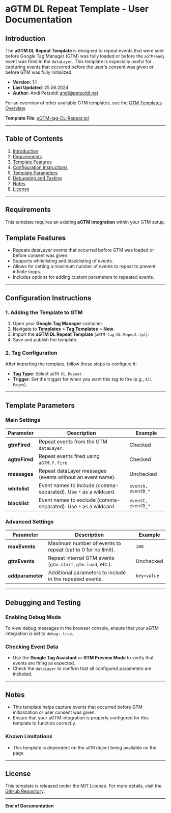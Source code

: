 # aGTM DL Repeat Template - User Documentation

## Introduction

The **aGTM DL Repeat Template** is designed to repeat events that were sent before Google Tag Manager (GTM) was fully loaded or before the `aGTMready` event was fired in the `dataLayer`. This template is especially useful for capturing events that occurred before the user's consent was given or before GTM was fully initialized.

- **Version**: 1.1
- **Last Updated**: 25.06.2024
- **Author**: Andi Petzoldt <andi@petzoldt.net>

For an overview of other available GTM templates, see the [GTM Templates Overview](../../README-gtm-templates.md).

**Template File**: [aGTM-tag-DL-Repeat.tpl](./aGTM-tag-DL-Repeat.tpl)

---

## Table of Contents

1. [Introduction](#introduction)
2. [Requirements](#requirements)
3. [Template Features](#template-features)
4. [Configuration Instructions](#configuration-instructions)
5. [Template Parameters](#template-parameters)
6. [Debugging and Testing](#debugging-and-testing)
7. [Notes](#notes)
8. [License](#license)

---

## Requirements

This template requires an existing **aGTM integration** within your GTM setup.

## Template Features

- Repeats dataLayer events that occurred before GTM was loaded or before consent was given.
- Supports whitelisting and blacklisting of events.
- Allows for setting a maximum number of events to repeat to prevent infinite loops.
- Includes options for adding custom parameters to repeated events.

---

## Configuration Instructions

### 1. Adding the Template to GTM

1. Open your **Google Tag Manager** container.
2. Navigate to **Templates** > **Tag Templates** > **New**.
3. Import the **aGTM DL Repeat Template** (`aGTM-tag-DL-Repeat.tpl`).
4. Save and publish the template.

### 2. Tag Configuration

After importing the template, follow these steps to configure it:

- **Tag Type**: Select `aGTM DL Repeat`.
- **Trigger**: Set the trigger for when you want this tag to fire (e.g., `All Pages`).

---

## Template Parameters

### Main Settings

| Parameter       | Description                                                                 | Example                          |
|-----------------|-----------------------------------------------------------------------------|---------------------------------|
| **gtmFired**    | Repeat events from the GTM `dataLayer`.                                     | Checked                          |
| **agtmFired**   | Repeat events fired using `aGTM.f.fire`.                                    | Checked                          |
| **messages**    | Repeat dataLayer messages (events without an event name).                   | Unchecked                        |
| **whitelist**   | Event names to include (comma-separated). Use `*` as a wildcard.            | `eventA, eventB_*`               |
| **blacklist**   | Event names to exclude (comma-separated). Use `*` as a wildcard.            | `eventC, eventD_*`               |

### Advanced Settings

| Parameter           | Description                                                               | Example            |
|---------------------|---------------------------------------------------------------------------|--------------------|
| **maxEvents**       | Maximum number of events to repeat (set to 0 for no limit).               | `100`              |
| **gtmEvents**       | Repeat internal GTM events (`gtm.start`, `gtm.load`, etc.).               | Unchecked          |
| **addparameter**    | Additional parameters to include in the repeated events.                  | `key=value`        |

---

## Debugging and Testing

### Enabling Debug Mode
To view debug messages in the browser console, ensure that your aGTM integration is set to `debug: true`.

### Checking Event Data
- Use the **Google Tag Assistant** or **GTM Preview Mode** to verify that events are firing as expected.
- Check the `dataLayer` to confirm that all configured parameters are included.

---

## Notes

- This template helps capture events that occurred before GTM initialization or user consent was given.
- Ensure that your aGTM integration is properly configured for this template to function correctly.

### Known Limitations
- This template is dependent on the `aGTM` object being available on the page.

---

## License

This template is released under the MIT License. For more details, visit the [GitHub Repository](https://github.com/Andiministrator/aGTM/).

---

**End of Documentation**